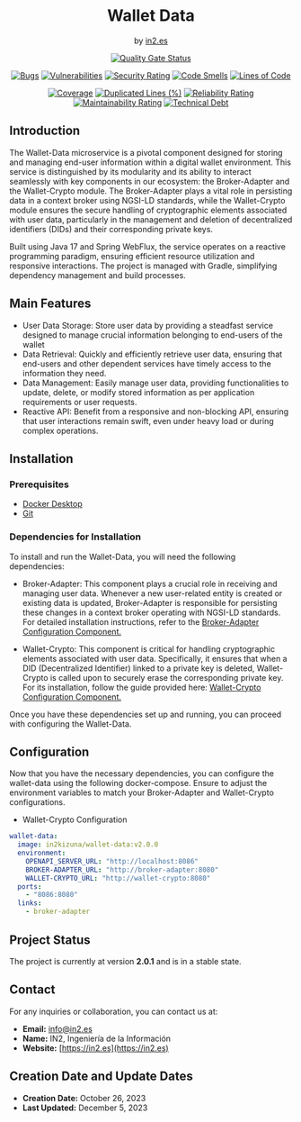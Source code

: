 <div align="center">

<h1>Wallet Data</h1>
<span>by </span><a href="https://in2.es">in2.es</a>
<p><p>


[![Quality Gate Status](https://sonarcloud.io/api/project_badges/measure?project=in2workspace_wallet-data&metric=alert_status)](https://sonarcloud.io/dashboard?id=in2workspace_wallet-data)

[![Bugs](https://sonarcloud.io/api/project_badges/measure?project=in2workspace_wallet-data&metric=bugs)](https://sonarcloud.io/summary/new_code?id=in2workspace_wallet-data)
[![Vulnerabilities](https://sonarcloud.io/api/project_badges/measure?project=in2workspace_wallet-data&metric=vulnerabilities)](https://sonarcloud.io/dashboard?id=in2workspace_wallet-data)
[![Security Rating](https://sonarcloud.io/api/project_badges/measure?project=in2workspace_wallet-data&metric=security_rating)](https://sonarcloud.io/dashboard?id=in2workspace_wallet-data)
[![Code Smells](https://sonarcloud.io/api/project_badges/measure?project=in2workspace_wallet-data&metric=code_smells)](https://sonarcloud.io/summary/new_code?id=in2workspace_wallet-data)
[![Lines of Code](https://sonarcloud.io/api/project_badges/measure?project=in2workspace_wallet-data&metric=ncloc)](https://sonarcloud.io/dashboard?id=in2workspace_wallet-data)

[![Coverage](https://sonarcloud.io/api/project_badges/measure?project=in2workspace_wallet-data&metric=coverage)](https://sonarcloud.io/summary/new_code?id=in2workspace_wallet-data)
[![Duplicated Lines (%)](https://sonarcloud.io/api/project_badges/measure?project=in2workspace_wallet-data&metric=duplicated_lines_density)](https://sonarcloud.io/summary/new_code?id=in2workspace_wallet-data)
[![Reliability Rating](https://sonarcloud.io/api/project_badges/measure?project=in2workspace_wallet-data&metric=reliability_rating)](https://sonarcloud.io/dashboard?id=in2workspace_wallet-data)
[![Maintainability Rating](https://sonarcloud.io/api/project_badges/measure?project=in2workspace_wallet-data&metric=sqale_rating)](https://sonarcloud.io/dashboard?id=in2workspace_wallet-data)
[![Technical Debt](https://sonarcloud.io/api/project_badges/measure?project=in2workspace_wallet-data&metric=sqale_index)](https://sonarcloud.io/summary/new_code?id=in2workspace_wallet-data)

</div>

## Introduction
The Wallet-Data microservice is a pivotal component designed for storing and managing end-user information within a digital wallet environment. This service is distinguished by its modularity and its ability to interact seamlessly with key components in our ecosystem: the Broker-Adapter and the Wallet-Crypto module. The Broker-Adapter plays a vital role in persisting data in a context broker using NGSI-LD standards, while the Wallet-Crypto module ensures the secure handling of cryptographic elements associated with user data, particularly in the management and deletion of decentralized identifiers (DIDs) and their corresponding private keys.

Built using Java 17 and Spring WebFlux, the service operates on a reactive programming paradigm, ensuring efficient resource utilization and responsive interactions. The project is managed with Gradle, simplifying dependency management and build processes.

## Main Features
* User Data Storage: Store user data by providing a steadfast service designed to manage crucial information belonging to end-users of the wallet
* Data Retrieval: Quickly and efficiently retrieve user data, ensuring that end-users and other dependent services have timely access to the information they need.
* Data Management: Easily manage user data, providing functionalities to update, delete, or modify stored information as per application requirements or user requests.
* Reactive API: Benefit from a responsive and non-blocking API, ensuring that user interactions remain swift, even under heavy load or during complex operations.

## Installation
### Prerequisites
- [Docker Desktop](https://www.docker.com/)
- [Git](https://git-scm.com/)

### Dependencies for Installation
To install and run the Wallet-Data, you will need the following dependencies:
* Broker-Adapter: This component plays a crucial role in receiving and managing user data. Whenever a new user-related entity is created or existing data is updated, Broker-Adapter is responsible for persisting these changes in a context broker operating with NGSI-LD standards. For detailed installation instructions, refer to the [Broker-Adapter Configuration Component.](https://github.com/in2workspace/broker-adapter)

* Wallet-Crypto: This component is critical for handling cryptographic elements associated with user data. Specifically, it ensures that when a DID (Decentralized Identifier) linked to a private key is deleted, Wallet-Crypto is called upon to securely erase the corresponding private key. For its installation, follow the guide provided here: [Wallet-Crypto Configuration Component.](https://github.com/in2workspace/wallet-crypto)

Once you have these dependencies set up and running, you can proceed with configuring the Wallet-Data.

## Configuration
Now that you have the necessary dependencies, you can configure the wallet-data using the following docker-compose. Ensure to adjust the environment variables to match your Broker-Adapter and Wallet-Crypto configurations.
* Wallet-Crypto Configuration
```yaml
wallet-data:
  image: in2kizuna/wallet-data:v2.0.0
  environment:
    OPENAPI_SERVER_URL: "http://localhost:8086"
    BROKER-ADAPTER_URL: "http://broker-adapter:8080"
    WALLET-CRYPTO_URL: "http://wallet-crypto:8080"
  ports:
    - "8086:8080"
  links:
    - broker-adapter
```
## Project Status
The project is currently at version **2.0.1** and is in a stable state.

## Contact
For any inquiries or collaboration, you can contact us at:
* **Email:** [info@in2.es](mailto:info@in2.es)
* **Name:** IN2, Ingeniería de la Información
* **Website:** [https://in2.es](https://in2.es)

## Creation Date and Update Dates
* **Creation Date:** October 26, 2023
* **Last Updated:** December 5, 2023

